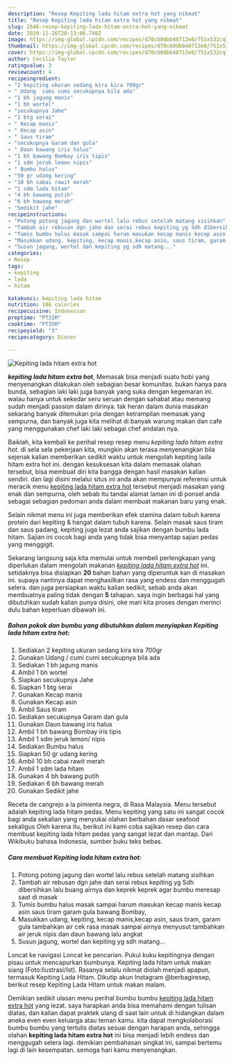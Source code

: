 ```yaml
---
description: "Resep Kepiting lada hitam extra hot yang nikmat"
title: "Resep Kepiting lada hitam extra hot yang nikmat"
slug: 2646-resep-kepiting-lada-hitam-extra-hot-yang-nikmat
date: 2020-11-26T20:13:06.746Z
image: https://img-global.cpcdn.com/recipes/d70c60dbb48713e0/751x532cq70/kepiting-lada-hitam-extra-hot-foto-resep-utama.jpg
thumbnail: https://img-global.cpcdn.com/recipes/d70c60dbb48713e0/751x532cq70/kepiting-lada-hitam-extra-hot-foto-resep-utama.jpg
cover: https://img-global.cpcdn.com/recipes/d70c60dbb48713e0/751x532cq70/kepiting-lada-hitam-extra-hot-foto-resep-utama.jpg
author: Cecilia Taylor
ratingvalue: 3
reviewcount: 4
recipeingredient:
- "2 kepiting ukuran sedang kira kira 700gr"
- " Udang  cumi cumi secukupnya bila ada"
- "1 bh jagung manis"
- "1 bh wortel"
- "secukupnya Jahe"
- "1 btg serai"
- " Kecap manis"
- " Kecap asin"
- " Saus tiram"
- "secukupnya Garam dan gula"
- " Daun bawang iris halus"
- "1 bh bawang Bombay iris tipis"
- "1 sdm jeruk lemon nipis"
- " Bumbu halus"
- "50 gr udang kering"
- "10 bh cabai rawit merah"
- "1 sdm lada hitam"
- "4 bh bawang putih"
- "6 bh bawang merah"
- "Sedikit jahe"
recipeinstructions:
- "Potong potong jagung dan wortel lalu rebus setelah matang sisihkan"
- "Tambah air rebusan dgn jahe dan serai rebus kepiting yg Sdh dibersihkan lalu buang airnya dan keprek keprek agar bumbu meresap saat di masak"
- "Tumis bumbu halus masak sampai harum masukan kecap manis kecap asin saus tiram garam gula bawang Bombay,"
- "Masukkan udang, kepiting, kecap manis,kecap asin, saus tiram, garam gula tambahkan air cek rasa masak sampai airnya menyusut tambahkan air jeruk nipis dan daun bawang lalu angkat"
- "Susun jagung, wortel dan kepiting yg sdh matang..."
categories:
- Resep
tags:
- kepiting
- lada
- hitam

katakunci: kepiting lada hitam 
nutrition: 186 calories
recipecuisine: Indonesian
preptime: "PT31M"
cooktime: "PT35M"
recipeyield: "3"
recipecategory: Dinner

---
```



![Kepiting lada hitam extra hot](https://img-global.cpcdn.com/recipes/d70c60dbb48713e0/751x532cq70/kepiting-lada-hitam-extra-hot-foto-resep-utama.jpg)

<b><i>kepiting lada hitam extra hot</i></b>, Memasak bisa menjadi suatu hobi yang menyenangkan dilakukan oleh sebagian besar komunitas. bukan hanya para bunda, sebagian laki laki juga banyak yang suka dengan kegemaran ini. walau hanya untuk sekedar seru seruan dengan sahabat atau memang sudah menjadi passion dalam dirinya. tak heran dalam dunia masakan sekarang banyak ditemukan pria dengan ketrampilan memasak yang sempurna, dan banyak juga kita melihat di banyak warung makan dan cafe yang menggunakan chef laki laki sebagai chef andalan nya.

Baiklah, kita kembali ke perihal resep resep menu <i>kepiting lada hitam extra hot</i>. di sela sela pekerjaan kita, mungkin akan terasa menyenangkan bila sejenak kalian memberikan sedikit waktu untuk mengolah kepiting lada hitam extra hot ini. dengan kesuksesan kita dalam memasak olahan tersebut, bisa membuat diri kita bangga dengan hasil masakan kalian sendiri. dan lagi disini melalui situs ini anda akan mempunyai referensi untuk meracik menu <u>kepiting lada hitam extra hot</u> tersebut menjadi masakan yang enak dan sempurna, oleh sebab itu tandai alamat laman ini di ponsel anda sebagai sebagian pedoman anda dalam membuat makanan baru yang enak.

Selain nikmat menu ini juga memberikan efek stamina dalam tubuh karena protein dari kepiting &amp; hangat dalam tubuh karena. Selain masak saus tiram dan saus padang, kepiting juga lezat anda sajikan dengan bumbu lada hitam. Sajian ini cocok bagi anda yang tidak bisa menyantap sajian pedas yang menggigit.


Sekarang langsung saja kita memulai untuk membeli perlengkapan yang diperlukan dalam mengolah makanan <u><i>kepiting lada hitam extra hot</i></u> ini. setidaknya bisa disiapkan <b>20</b> bahan bahan yang diperuntuk kan di masakan ini. supaya nantinya dapat menghasilkan rasa yang endess dan menggugah selera. dan juga persiapkan waktu kalian sedikit, sebab anda akan membuatnya paling tidak dengan <b>5</b> tahapan. saya ingin berbagai hal yang dibutuhkan sudah kalian punya disini, oke mari kita proses dengan merinci dulu bahan keperluan dibawah ini.

<!--inarticleads1-->

##### Bahan pokok dan bumbu yang dibutuhkan dalam menyiapkan Kepiting lada hitam extra hot:

1. Sediakan 2 kepiting ukuran sedang kira kira 700gr
1. Gunakan  Udang / cumi cumi secukupnya bila ada
1. Sediakan 1 bh jagung manis
1. Ambil 1 bh wortel
1. Siapkan secukupnya Jahe
1. Siapkan 1 btg serai
1. Gunakan  Kecap manis
1. Gunakan  Kecap asin
1. Ambil  Saus tiram
1. Sediakan secukupnya Garam dan gula
1. Gunakan  Daun bawang iris halus
1. Ambil 1 bh bawang Bombay iris tipis
1. Ambil 1 sdm jeruk lemon/ nipis
1. Sediakan  Bumbu halus
1. Siapkan 50 gr udang kering
1. Ambil 10 bh cabai rawit merah
1. Ambil 1 sdm lada hitam
1. Gunakan 4 bh bawang putih
1. Sediakan 6 bh bawang merah
1. Gunakan Sedikit jahe


Receta de cangrejo a la pimienta negra, di Rasa Malaysia. Menu tersebut adalah kepiting lada hitam pedas. Menu kepiting yang satu ini sangat cocok bagi anda sekalian yang menyukai olahan berbahan dasar seafood sekaligus Oleh karena itu, berikut ini kami coba sajikan resep dan cara membuat kepiting lada hitam pedas yang sangat lezat dan mantap. Dari Wikibuku bahasa Indonesia, sumber buku teks bebas. 

<!--inarticleads2-->

##### Cara membuat Kepiting lada hitam extra hot:

1. Potong potong jagung dan wortel lalu rebus setelah matang sisihkan
1. Tambah air rebusan dgn jahe dan serai rebus kepiting yg Sdh dibersihkan lalu buang airnya dan keprek keprek agar bumbu meresap saat di masak
1. Tumis bumbu halus masak sampai harum masukan kecap manis kecap asin saus tiram garam gula bawang Bombay,
1. Masukkan udang, kepiting, kecap manis,kecap asin, saus tiram, garam gula tambahkan air cek rasa masak sampai airnya menyusut tambahkan air jeruk nipis dan daun bawang lalu angkat
1. Susun jagung, wortel dan kepiting yg sdh matang...


Loncat ke navigasi Loncat ke pencarian. Pukul kuku kepitingnya dengan pisau untuk mencapurkan bumbunya. Kepiting lada hitam untuk makan siang (Foto:Ilustrasi/Ist). Rasanya selalu nikmat diolah menjadi apapun, termasuk Kepiting Lada Hitam. Dikutip akun Instagram @berbagiresep, berikut resep Kepiting Lada Hitam untuk makan malam. 

Demikian sedikit ulasan menu perihal bumbu bumbu <u>kepiting lada hitam extra hot</u> yang lezat. saya harapkan anda bisa memahami dengan tulisan diatas, dan kalian dapat praktek ulang di saat lain untuk di hidangkan dalam aneka even even keluarga atau teman kamu. kita dapat mengkolaborasi bumbu bumbu yang tertulis diatas sesuai dengan harapan anda, sehingga olahan <b>kepiting lada hitam extra hot</b> ini bisa menjadi lebih endess dan menggugah selera lagi. demikian pembahasan singkat ini, sampai bertemu lagi di lain kesempatan. semoga hari kamu menyenangkan.
